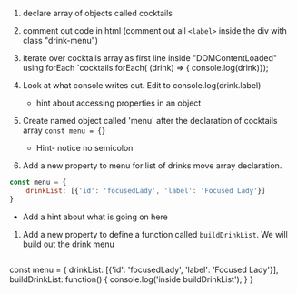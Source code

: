 1. declare array of objects called cocktails

1. comment out code in html (comment out all `<label>` inside the div with class "drink-menu") 

1. iterate over cocktails array as first line inside "DOMContentLoaded" using forEach
    `cocktails.forEach( (drink) => { console.log(drink)});

1. Look at what console writes out. Edit to console.log(drink.label)
   * hint about accessing properties in an object

1. Create named object called 'menu' after the declaration of cocktails array
   `const menu = {}`
   * Hint- notice no semicolon

1. Add a new property to menu for list of drinks move array declaration. 
```javascript
const menu = {
    drinkList: [{'id': 'focusedLady', 'label': 'Focused Lady'}]
}
   ```
   * Add a hint about what is going on here

1. Add a new property to define a function called `buildDrinkList`. We will build out the drink menu
   ```javascript
const menu = {
    drinkList: [{'id': 'focusedLady', 'label': 'Focused Lady'}],
    buildDrinkList: function() {
        console.log('inside buildDrinkList');
    }
}
   ```
  
